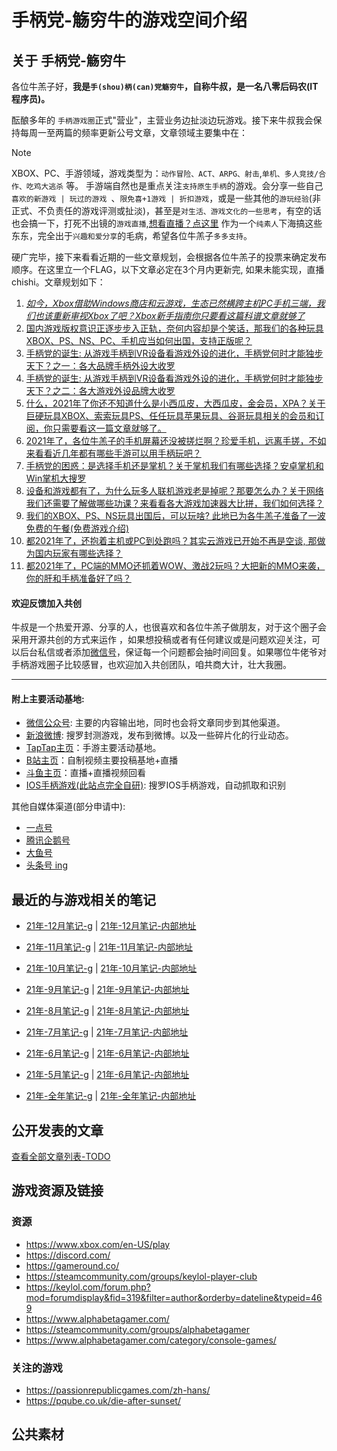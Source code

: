 # 手柄党-觞穷牛的游戏空间介绍

## 关于 手柄党-觞穷牛

各位牛羔子好，**我是`手(shou)柄(can)党觞穷牛`，自称牛叔，是一名八零后码农(IT程序员)。**

酝酿多年的 `手柄游戏圈`正式"营业"，主营业务边扯淡边玩游戏。接下来牛叔我会保持每周一至两篇的频率更新公号文章，文章领域主要集中在：
> [!NOTE]
>  XBOX、PC、手游领域，游戏类型为：`动作冒险、ACT、ARPG、射击`,`单机、多人竞技/合作、吃鸡大逃杀` 等。
> 手游端自然也是重点关注`支持原生手柄`的游戏。会分享一些自己`喜欢的新游戏 | 玩过的游戏 `、`限免喜+1游戏 | 折扣游戏`，或是一些其他的`游玩经验`(非正式、不负责任的游戏评测或扯淡)，甚至是`对生活、游戏文化的一些思考`，有空的话也会搞一下，打死不出镜的`游戏直播`,[想看直播？点这里](c/g/live-voice-chat.md)
> 作为一个`纯素人`下海搞这些东东，完全出于`兴趣和爱分享`的毛病，希望各位牛羔子`多多支持`。

硬广完毕，接下来看看近期的一些文章规划，会根据各位牛羔子的投票来确定发布顺序。在这里立一个FLAG，以下文章必定在3个月内更新完, 如果未能实现，直播chishi。文章规划如下：

1. *[如今，Xbox借助Windows商店和云游戏，生态已然横跨主机PC手机三端，我们也该重新审视Xbox了吧？Xbox新手指南你只要看这篇科谱文章就够了](c/g/notes/21-7.md)* 
1. [国内游戏版权意识正逐步步入正轨，奈何内容却是个笑话，那我们的各种玩具XBOX、PS、NS、PC、手机应当如何出国，支持正版呢？](c/g/index)
1. [手柄党的诞生: 从游戏手柄到VR设备看游戏外设的进化，手柄党何时才能独步天下？之一：各大品牌手柄外设大收罗](c/g/index)
1. [手柄党的诞生: 从游戏手柄到VR设备看游戏外设的进化，手柄党何时才能独步天下？之二：各大游戏外设品牌大收罗](c/g/index)
1. [什么，2021年了你还不知道什么是小西瓜皮，大西瓜皮，金会员，XPA？关于巨硬玩具XBOX、索索玩具PS、任任玩具苹果玩具、谷哥玩具相关的会员和订阅，你只需要看这一篇文章就够了。](c/g/index)
1. [2021年了，各位牛羔子的手机屏幕还没被搓烂啊？珍爱手机，远离手搓，不如来看看近几年都有哪些手游可以用手柄玩吧？](c/g/index)
2. [手柄党的困惑：是选择手机还是掌机？关于掌机我们有哪些选择？安卓掌机和Win掌机大搜罗](c/g/index)
3. [设备和游戏都有了，为什么玩多人联机游戏老是掉呢？那要怎么办？关于网络我们还需要了解做哪些功课？来看看各大游戏加速器大比拼，我们如何选择？](c/g/index)
4. [我们的XBOX、PS、NS玩具出国后，可以玩啥? 此地已为各牛羔子准备了一波免费的午餐(免费游戏介绍)](c/g/index)
5. [都2021年了，还抱着主机或PC到处跑吗？其实云游戏已开始不再是空谈, 那做为国内玩家有哪些选择？](c/g/index)
6. [都2021年了，PC端的MMO还抓着WOW、激战2玩吗？大把新的MMO来袭，你的肝和手柄准备好了吗？](c/g/index)


#### 欢迎反馈加入共创

牛叔是一个热爱开源、分享的人，也很喜欢和各位牛羔子做朋友，对于这个圈子会采用开源共创的方式来运作 ，如果想投稿或者有任何建议或是问题欢迎关注，可以后台私信或者添加[微信号](https://limin-sites.github.io/as/assets/my-img/sqn-brand0.png)，保证每一个问题都会抽时间回复。如果哪位牛佬爷对手柄游戏圈子比较感冒，也欢迎加入共创团队，咱共商大计，壮大我圈。

---
<!--
评论小程序路径：interbar/pages/topic?id=224108&type=2
https://limin-sites.github.io/as/assets/my-img/weixin-qr.png
-->

#### 附上主要活动基地:

- [微信公众号](https://limin-sites.github.io/as/assets/my-img/weixin-qr.png): 主要的内容输出地，同时也会将文章同步到其他渠道。
- [新浪微博](https://weibo.com/p/1005057651288409): 搜罗封测游戏，发布到微博。以及一些碎片化的行业动态。
- [TapTap主页](https://www.taptap.com/user/9489666)：手游主要活动基地。
- [B站主页](https://space.bilibili.com/494408488)：自制视频主要投稿基地+直播
- [斗鱼主页](https://v.douyu.com/author/aBADak3DO7Xm)：直播+直播视频回看
- [IOS手柄游戏(此站点完全自研)](http://lxm.japaneast.cloudapp.azure.com/sqn/?mode=gamepad): 搜罗IOS手柄游戏，自动抓取和识别


其他自媒体渠道(部分申请中):

- [一点号](https://www.yidianzixun.com/article/V_071GlZpv)
- [腾讯企鹅号]()
- [大鱼号]()
- [头条号 ing]()

## 最近的与游戏相关的笔记

- [21年-12月笔记-g](c/g/notes/21-12.md)  |  [21年-12月笔记-内部地址](g/notes/21-12.md)
- [21年-11月笔记-g](c/g/notes/21-11.md)  |  [21年-11月笔记-内部地址](g/notes/21-11.md)
- [21年-10月笔记-g](c/g/notes/21-10.md)  |  [21年-10月笔记-内部地址](g/notes/21-10.md)
- [21年-9月笔记-g](c/g/notes/21-9.md)  |  [21年-9月笔记-内部地址](g/notes/21-9.md)
- [21年-8月笔记-g](c/g/notes/21-8.md)  |  [21年-8月笔记-内部地址](g/notes/21-8.md)
- [21年-7月笔记-g](c/g/notes/21-7.md)  |  [21年-7月笔记-内部地址](g/notes/21-7.md) 
- [21年-6月笔记-g](c/g/notes/21-6.md)  |  [21年-6月笔记-内部地址](g/notes/21-6.md)
- [21年-5月笔记-g](c/g/notes/21-5.md)  |  [21年-6月笔记-内部地址](g/notes/21-5.md)

- [21年-全年笔记-g](c/g/2021.md)  |  [21年-全年笔记-内部地址](g/2021.md)

## 公开发表的文章

[查看全部文章列表-TODO]()

## 游戏资源及链接

### 资源

- https://www.xbox.com/en-US/play
- https://discord.com/
- https://gameround.co/
- https://steamcommunity.com/groups/keylol-player-club
- https://keylol.com/forum.php?mod=forumdisplay&fid=319&filter=author&orderby=dateline&typeid=469
- https://www.alphabetagamer.com/
- https://steamcommunity.com/groups/alphabetagamer
- https://www.alphabetagamer.com/category/console-games/

### 关注的游戏

- https://passionrepublicgames.com/zh-hans/
- https://pqube.co.uk/die-after-sunset/

## 公共素材
<!-- 
![微信公号二维码图片](https://limin-sites.github.io/as/assets/my-img/weixin-qr.png)
![sqn-brand](https://limin-sites.github.io/as/assets/my-img/sqn-brand.jpg)
![sqn-brand2](https://limin-sites.github.io/as/assets/my-img/sqn-brnad2.png)
![sqn-brand0](https://limin-sites.github.io/as/assets/my-img/sqn-brand0.png)
 -->
